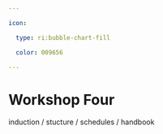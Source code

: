 ```yaml
---

icon: 

  type: ri:bubble-chart-fill

  color: 009656

---
```


# Workshop Four

induction / stucture / schedules / handbook